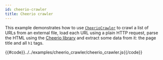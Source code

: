 ```yaml
---
id: cheerio-crawler
title: Cheerio crawler
---
```


 This example demonstrates how to use [`CheerioCrawler`](/docs/api/cheerio-crawler)
 to crawl a list of URLs from an external file,
 load each URL using a plain HTTP request, parse the HTML using the [Cheerio library](https://www.npmjs.com/package/cheerio)
 and extract some data from it: the page title and all `h1` tags.


{{#code}}../../examples/cheerio_crawler/cheerio_crawler.js{{/code}}
